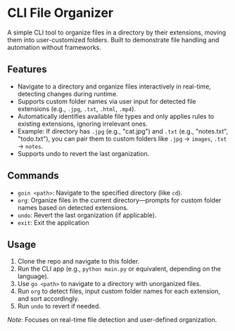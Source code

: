 # CLI File Organizer

A simple CLI tool to organize files in a directory by their extensions, moving them into user-customized folders. Built to demonstrate file handling and automation without frameworks.

## Features
- Navigate to a directory and organize files interactively in real-time, detecting changes during runtime.
- Supports custom folder names via user input for detected file extensions (e.g., `.jpg`, `.txt`, `.html`, `.mp4`).
- Automatically identifies available file types and only applies rules to existing extensions, ignoring irrelevant ones.
- Example: If directory has `.jpg` (e.g., "cat.jpg") and `.txt` (e.g., "notes.txt", "todo.txt"), you can pair them to custom folders like `.jpg` → `images`, `.txt` → `notes`.
- Supports undo to revert the last organization.

## Commands
- `goin <path>`: Navigate to the specified directory (like `cd`).
- `org`: Organize files in the current directory—prompts for custom folder names based on detected extensions.
- `undo`: Revert the last organization (if applicable).
- `exit`: Exit the application

## Usage
1. Clone the repo and navigate to this folder.
2. Run the CLI app (e.g., `python main.py` or equivalent, depending on the language).
3. Use `go <path>` to navigate to a directory with unorganized files.
4. Run `org` to detect files, input custom folder names for each extension, and sort accordingly.
5. Run `undo` to revert if needed.

*Note*: Focuses on real-time file detection and user-defined organization.